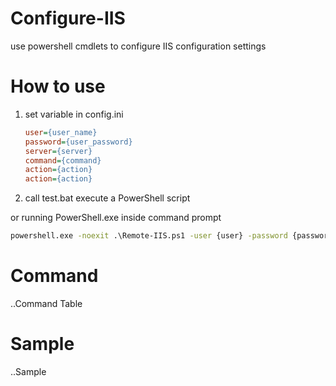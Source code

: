# Configure-IIS

use powershell cmdlets to configure IIS configuration settings

# How to use

1. set variable in config.ini

    ```ini
    user={user_name}
    password={user_password}
    server={server}
    command={command}
    action={action}
    action={action}
    ``` 

2. call test.bat execute a PowerShell script

or running PowerShell.exe inside command prompt

```bat
powershell.exe -noexit .\Remote-IIS.ps1 -user {user} -password {password} -server {server} -command {command} -action {action}
```

# Command

..Command Table

# Sample

..Sample






